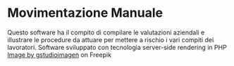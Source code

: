 # Movimentazione Manuale
Questo software ha il compito di compilare le valutazioni aziendali e illustrare le procedure da attuare per mettere a rischio i vari compiti dei lavoratori. 
Software sviluppato con tecnologia server-side rendering in PHP
<a href="https://www.freepik.com/free-vector/pencil_5028180.htm#query=pencil&position=2&from_view=keyword&track=sph">Image by gstudioimagen</a> on Freepik
